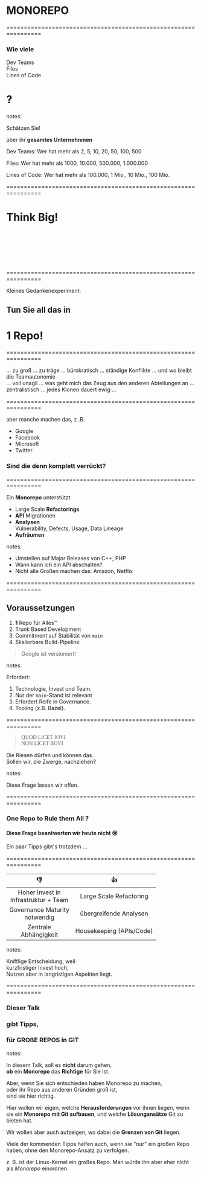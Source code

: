 <!-- .slide: data-background-image="01/monorepo.png" -->


# MONOREPO


================================================================


### Wie viele
 
Dev Teams   
Files  
Lines of Code  
# **?**

notes:

Schätzen Sie!

über ihr **gesamtes Unternehnmen**

Dev Teams: Wer hat mehr als 2, 5, 10, 20, 50, 100, 500 

Files: Wer hat mehr als 1000, 10.000, 500.000, 1.000.000

Lines of Code: Wer hat mehr als 100.000, 1 Mio., 10 Mio., 100 Mio. 


================================================================


# Think Big!<br/><br/><br/><br/>

<!-- .slide: data-background-image="01/tyranno-watching.png" -->


================================================================


Kleines Gedankenexperiment:

## Tun Sie all das in
# **1 Repo**!



================================================================


... zu groß 
... zu träge 
... bürokratisch
... ständige Konflikte 
... und wo bleibt die Teamautonomie   
... voll unagil
... was geht mich das Zeug aus den anderen Abteilungen an
... zentralistisch
... jedes Klonen dauert ewig
...


================================================================


aber manche machen das, z .B.

 * Google
 * Facebook
 * Microsoft
 * Twitter

### Sind die denn komplett verrückt?


================================================================


Ein **Monorepo** unterstützt

 * Large Scale **Refactorings**
 * **API** Migrationen
 * **Analysen** \
   Vulnerability, Defects, Usage, Data Lineage
 * **Aufräumen**

notes:

 * Umstellen auf Major Releases von C++, PHP
 * Wann kann ich ein API abschalten?
 * Nicht alle Großen machen das: Amazon, Netflix

================================================================

## Voraussetzungen

 1. **1** Repo für Alles™
 2. Trunk Based Development
 3. Commitment auf Stabilität von `main`   
 4. Skalierbare Build-Pipeline 

> Google ist versioniert!


notes:

Erfordert:

 1. Technologie, Invest und Team.
 2. Nur der `main`-Stand ist relevant 
 3. Erfordert Reife in Governance.
 3. Tooling (z.B. Bazel).


================================================================


<div style = "font-family: 'Times New Roman';">

> QUOD LICET JOVI \
> NON LICET BOVI

</div>

Die Riesen dürfen und können das. \
Sollen wir, die Zwerge, nachziehen?

notes:

Diese Frage lassen wir offen.


================================================================


### One Repo to Rule them All **?**

#### Diese Frage beantworten wir heute nicht 😢

Ein paar Tipps gibt's trotzdem ...


================================================================


| **👎**   | **👍**                      |
|:-------------:|:-------------:|
| Hoher Invest in<br/>Infrastruktur + Team   | Large Scale Refactoring |
| Governance Maturity<br/>notwendig   | übergreifende Analysen |
| Zentrale<br/>Abhängigkeit           | Housekeeping (APIs/Code) |

notes:

Knifflige Entscheidung, weil \
kurzfristiger Invest hoch, \
Nutzen aber in langristigen Aspekten liegt.


================================================================


### Dieser Talk  
### gibt Tipps,
### für GROßE REPOS in GIT


notes:

In diesem Talk, soll es **nicht** darum gehen,  
**ob** ein **Monorepo** das **Richtige** für Sie ist.

Aber, wenn Sie sich entschieden haben Monorepo zu machen,  
oder ihr Repo aus anderen Gründen groß ist,  
sind sie hier richtig.

Hier wollen wir eigen, welche **Herausforderungen** vor ihnen liegen, wenn sie ein **Monorepo mit Git aufbauen**, und welche **Lösungansätze** Git zu bieten hat. 

Wir wollen aber auch aufzeigen, wo dabei die **Grenzen von Git** liegen.

Viele der kommenden Tipps helfen auch, wenn sie "nur" ein großen Repo haben, ohne den Monorepo-Ansatz zu verfolgen.

z. B. ist der Linux-Kernel ein großes Repo. Man würde ihn aber eher nicht als *Monorepo* einordnen.


